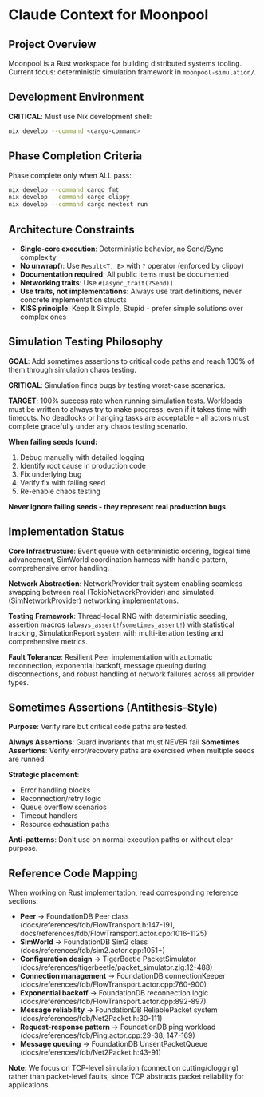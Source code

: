 # Claude Context for Moonpool

## Project Overview
Moonpool is a Rust workspace for building distributed systems tooling. Current focus: deterministic simulation framework in `moonpool-simulation/`.

## Development Environment
**CRITICAL**: Must use Nix development shell:
```bash
nix develop --command <cargo-command>
```

## Phase Completion Criteria
Phase complete only when ALL pass:
```bash
nix develop --command cargo fmt
nix develop --command cargo clippy  
nix develop --command cargo nextest run
```

## Architecture Constraints
- **Single-core execution**: Deterministic behavior, no Send/Sync complexity
- **No unwrap()**: Use `Result<T, E>` with `?` operator (enforced by clippy)
- **Documentation required**: All public items must be documented
- **Networking traits**: Use `#[async_trait(?Send)]`
- **Use traits, not implementations**: Always use trait definitions, never concrete implementation structs
- **KISS principle**: Keep It Simple, Stupid - prefer simple solutions over complex ones

## Simulation Testing Philosophy
**GOAL**: Add sometimes assertions to critical code paths and reach 100% of them through simulation chaos testing.

**CRITICAL**: Simulation finds bugs by testing worst-case scenarios.

**TARGET**: 100% success rate when running simulation tests. Workloads must be written to always try to make progress, even if it takes time with timeouts. No deadlocks or hanging tasks are acceptable - all actors must complete gracefully under any chaos testing scenario.

**When failing seeds found:**
1. Debug manually with detailed logging
2. Identify root cause in production code
3. Fix underlying bug
4. Verify fix with failing seed
5. Re-enable chaos testing

**Never ignore failing seeds - they represent real production bugs.**

## Implementation Status

**Core Infrastructure**: Event queue with deterministic ordering, logical time advancement, SimWorld coordination harness with handle pattern, comprehensive error handling.

**Network Abstraction**: NetworkProvider trait system enabling seamless swapping between real (TokioNetworkProvider) and simulated (SimNetworkProvider) networking implementations.

**Testing Framework**: Thread-local RNG with deterministic seeding, assertion macros (`always_assert!`/`sometimes_assert!`) with statistical tracking, SimulationReport system with multi-iteration testing and comprehensive metrics.

**Fault Tolerance**: Resilient Peer implementation with automatic reconnection, exponential backoff, message queuing during disconnections, and robust handling of network failures across all provider types.

## Sometimes Assertions (Antithesis-Style)
**Purpose**: Verify rare but critical code paths are tested.

**Always Assertions**: Guard invariants that must NEVER fail
**Sometimes Assertions**: Verify error/recovery paths are exercised when multiple seeds are runned

**Strategic placement**:
- Error handling blocks
- Reconnection/retry logic  
- Queue overflow scenarios
- Timeout handlers
- Resource exhaustion paths

**Anti-patterns**: Don't use on normal execution paths or without clear purpose.

## Reference Code Mapping

When working on Rust implementation, read corresponding reference sections:

- **Peer** → FoundationDB Peer class (docs/references/fdb/FlowTransport.h:147-191, docs/references/fdb/FlowTransport.actor.cpp:1016-1125)
- **SimWorld** → FoundationDB Sim2 class (docs/references/fdb/sim2.actor.cpp:1051+)  
- **Configuration design** → TigerBeetle PacketSimulator (docs/references/tigerbeetle/packet_simulator.zig:12-488)
- **Connection management** → FoundationDB connectionKeeper (docs/references/fdb/FlowTransport.actor.cpp:760-900)
- **Exponential backoff** → FoundationDB reconnection logic (docs/references/fdb/FlowTransport.actor.cpp:892-897)
- **Message reliability** → FoundationDB ReliablePacket system (docs/references/fdb/Net2Packet.h:30-111)
- **Request-response pattern** → FoundationDB ping workload (docs/references/fdb/Ping.actor.cpp:29-38, 147-169)
- **Message queuing** → FoundationDB UnsentPacketQueue (docs/references/fdb/Net2Packet.h:43-91)

**Note**: We focus on TCP-level simulation (connection cutting/clogging) rather than packet-level faults, since TCP abstracts packet reliability for applications.